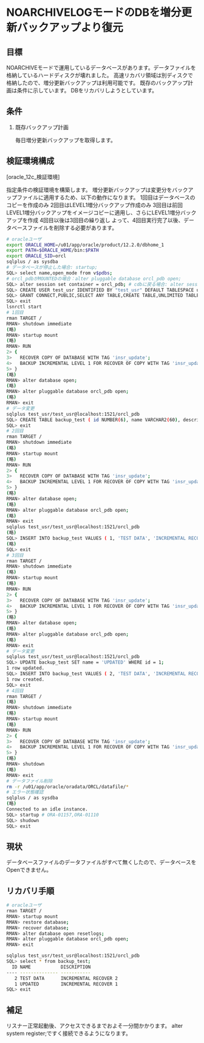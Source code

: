 # NOARCHIVELOGモードのDBを増分更新バックアップより復元 #

## 目標 ##

NOARCHIVEモードで運用しているデータベースがあります。データファイルを格納しているハードディスクが壊れました。
高速リカバリ領域は別ディスクで格納したので、増分更新バックアップは利用可能です。
既存のバックアップ計画は条件に示しています。
DBをリカバリしようとしています。

## 条件 ##

1. 既存バックアップ計画

   毎日増分更新バックアップを取得します。

## 検証環境構成 ##

[oracle_12c_検証環境]

指定条件の検証環境を構築します。
増分更新バックアップは変更分をバックアップファイルに適用するため、以下の動作になります。
1回目はデータベースのコピーを作成のみ
2回目はLEVEL1増分バックアップ作成のみ
3回目は前回LEVEL1増分バックアップをイメージコピーに適用し、さらにLEVEL1増分バックアップを作成
4回目以後は3回目の繰り返し
よって、4回目実行完了以後、データベースファイルを削除する必要があります。

~~~bash
# oracleユーザ
export ORACLE_HOME=/u01/app/oracle/product/12.2.0/dbhome_1
export PATH=$ORACLE_HOME/bin:$PATH
export ORACLE_SID=orcl
sqlplus / as sysdba
# データベースが停止した場合: startup;
SQL> select name,open_mode from v$pdbs;
# orcl_pdbがMOUNTEDの場合：alter pluggable database orcl_pdb open;
SQL> alter session set container = orcl_pdb; # cdbに戻る場合: alter session set container = cdb$root;
SQL> CREATE USER test_usr IDENTIFIED BY "test_usr" DEFAULT TABLESPACE users TEMPORARY TABLESPACE temp;
SQL> GRANT CONNECT,PUBLIC,SELECT ANY TABLE,CREATE TABLE,UNLIMITED TABLESPACE TO test_usr;
SQL> exit
lsnrctl start
# 1回目
rman TARGET /
RMAN> shutdown immediate
(略)
RMAN> startup mount
(略)
RMAN> RUN
2> {
3>   RECOVER COPY OF DATABASE WITH TAG 'insr_update';
4>   BACKUP INCREMENTAL LEVEL 1 FOR RECOVER OF COPY WITH TAG 'insr_update' DATABASE;
5> }
(略)
RMAN> alter database open;
(略)
RMAN> alter pluggable database orcl_pdb open;
(略)
RMAN> exit
# データ変更
sqlplus test_usr/test_usr@localhost:1521/orcl_pdb
SQL> CREATE TABLE backup_test ( id NUMBER(6), name VARCHAR2(60), description VARCHAR(4000));
SQL> exit
# 2回目
rman TARGET /
RMAN> shutdown immediate
(略)
RMAN> startup mount
(略)
RMAN> RUN
2> {
3>   RECOVER COPY OF DATABASE WITH TAG 'insr_update';
4>   BACKUP INCREMENTAL LEVEL 1 FOR RECOVER OF COPY WITH TAG 'insr_update' DATABASE;
5> }
(略)
RMAN> alter database open;
(略)
RMAN> alter pluggable database orcl_pdb open;
(略)
RMAN> exit
sqlplus test_usr/test_usr@localhost:1521/orcl_pdb
(略)
SQL> INSERT INTO backup_test VALUES ( 1, 'TEST DATA', 'INCREMENTAL RECOVER 1');
(略)
SQL> exit
# 3回目
rman TARGET /
RMAN> shutdown immediate
(略)
RMAN> startup mount
(略)
RMAN> RUN
2> {
3>   RECOVER COPY OF DATABASE WITH TAG 'insr_update';
4>   BACKUP INCREMENTAL LEVEL 1 FOR RECOVER OF COPY WITH TAG 'insr_update' DATABASE;
5> }
(略)
RMAN> alter database open;
(略)
RMAN> alter pluggable database orcl_pdb open;
(略)
RMAN> exit
# データ変更
sqlplus test_usr/test_usr@localhost:1521/orcl_pdb
SQL> UPDATE backup_test SET name = 'UPDATED' WHERE id = 1;
1 row updated.
SQL> INSERT INTO backup_test VALUES ( 2, 'TEST DATA', 'INCREMENTAL RECOVER 2');
1 row created.
SQL> exit
# 4回目
rman TARGET /
(略)
RMAN> shutdown immediate
(略)
RMAN> startup mount
(略)
RMAN> RUN
2> {
3>   RECOVER COPY OF DATABASE WITH TAG 'insr_update';
4>   BACKUP INCREMENTAL LEVEL 1 FOR RECOVER OF COPY WITH TAG 'insr_update' DATABASE;
5> }
(略)
RMAN> shutdown
(略)
RMAN> exit
# データファイル削除
rm -r /u01/app/oracle/oradata/ORCL/datafile/*
# エラー状態確認
sqlplus / as sysdba
(略)
Connected to an idle instance.
SQL> startup # ORA-01157,ORA-01110
SQL> shudown
SQL> exit
~~~

## 現状 ##

データベースファイルのデータファイルがすべて無くしたので、データベースをOpenできません。

## リカバリ手順 ##

~~~bash
# oracleユーザ
rman TARGET /
RMAN> startup mount
RMAN> restore database;
RMAN> recover database;
RMAN> alter database open resetlogs;
RMAN> alter pluggable database orcl_pdb open;
RMAN> exit

sqlplus test_usr/test_usr@localhost:1521/orcl_pdb
SQL> select * from backup_test;
  ID NAME           DISCRIPTION
---- -------------- -----------
   2 TEST DATA      INCREMENTAL RECOVER 2
   1 UPDATED        INCREMENTAL RECOVER 1
SQL> exit
~~~

## 補足 ##

リスナー正常起動後、アクセスできるまでおよそ一分間かかります。
alter system register;ですく接続できるようになります。